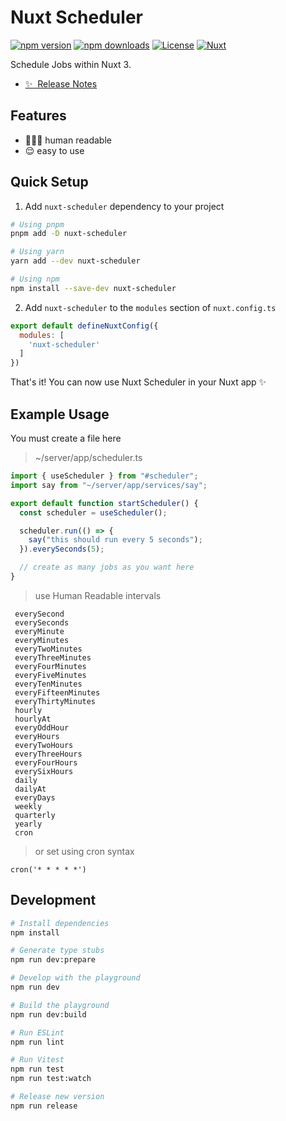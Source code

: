 <!--
Get your module up and running quickly.

Find and replace all on all files (CMD+SHIFT+F):
- Name: Nuxt Scheduler
- Package name: nuxt-scheduler
- Description: Schedule Jobs within Nuxt 3
-->

# Nuxt Scheduler

[![npm version][npm-version-src]][npm-version-href]
[![npm downloads][npm-downloads-src]][npm-downloads-href]
[![License][license-src]][license-href]
[![Nuxt][nuxt-src]][nuxt-href]

Schedule Jobs within Nuxt 3.

- [✨ &nbsp;Release Notes](/CHANGELOG.md)
<!-- - [📖 &nbsp;Documentation](https://example.com) -->

## Features

<!-- Highlight some of the features your module provide here -->
- 👩🏼‍🌾 human readable
- 😌 easy to use

## Quick Setup

1. Add `nuxt-scheduler` dependency to your project

```bash
# Using pnpm
pnpm add -D nuxt-scheduler

# Using yarn
yarn add --dev nuxt-scheduler

# Using npm
npm install --save-dev nuxt-scheduler
```

2. Add `nuxt-scheduler` to the `modules` section of `nuxt.config.ts`

```js
export default defineNuxtConfig({
  modules: [
    'nuxt-scheduler'
  ]
})
```

That's it! You can now use Nuxt Scheduler in your Nuxt app ✨

## Example Usage
You must create a file here
> ~/server/app/scheduler.ts

```js
import { useScheduler } from "#scheduler";
import say from "~/server/app/services/say";

export default function startScheduler() {
  const scheduler = useScheduler();

  scheduler.run(() => {
    say("this should run every 5 seconds");
  }).everySeconds(5);

  // create as many jobs as you want here
}
```

>  use Human Readable intervals
```
 everySecond
 everySeconds
 everyMinute
 everyMinutes
 everyTwoMinutes
 everyThreeMinutes
 everyFourMinutes
 everyFiveMinutes
 everyTenMinutes
 everyFifteenMinutes
 everyThirtyMinutes
 hourly
 hourlyAt
 everyOddHour
 everyHours
 everyTwoHours
 everyThreeHours
 everyFourHours
 everySixHours
 daily
 dailyAt
 everyDays
 weekly
 quarterly
 yearly
 cron
```

> or set using cron syntax
```
cron('* * * * *')
```

## Development

```bash
# Install dependencies
npm install

# Generate type stubs
npm run dev:prepare

# Develop with the playground
npm run dev

# Build the playground
npm run dev:build

# Run ESLint
npm run lint

# Run Vitest
npm run test
npm run test:watch

# Release new version
npm run release
```

<!-- Badges -->
[npm-version-src]: https://img.shields.io/npm/v/nuxt-scheduler/latest.svg?style=flat&colorA=18181B&colorB=28CF8D
[npm-version-href]: https://npmjs.com/package/nuxt-scheduler

[npm-downloads-src]: https://img.shields.io/npm/dm/nuxt-scheduler.svg?style=flat&colorA=18181B&colorB=28CF8D
[npm-downloads-href]: https://npmjs.com/package/nuxt-scheduler

[license-src]: https://img.shields.io/npm/l/nuxt-scheduler.svg?style=flat&colorA=18181B&colorB=28CF8D
[license-href]: https://npmjs.com/package/nuxt-scheduler

[nuxt-src]: https://img.shields.io/badge/Nuxt-18181B?logo=nuxt.js
[nuxt-href]: https://nuxt.com
